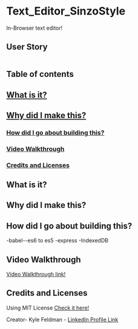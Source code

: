 # Text_Editor_SinzoStyle
In-Browser text editor!

## User Story
```

```

## Table of contents

## [What is it?](#what)
## [Why did I make this?](#why)
### [How did I go about building this?](#how)
### [Video Walkthrough](#example)
### [Credits and Licenses](#creds)

## What is it? <a name="what"></a>


## Why did I make this? <a name="why"></a>


## How did I go about building this? <a name="how"></a>
-babel--es6 to es5
-express
-IndexedDB

## Video Walkthrough <a name="example"></a>
[Video Walkthrough link!](https://drive.google.com/file/d/19RADNz7FE2dXNYvmiop9gVAJxX_apYNc/view?usp=share_link)

## Credits and Licenses <a name="creds"></a>
Using MIT License [Check it here!](https://opensource.org/licenses/MIT)

Creator- Kyle Feldman - [LinkedIn Profile Link](https://www.linkedin.com/in/kyle-feldman-427b5624b)